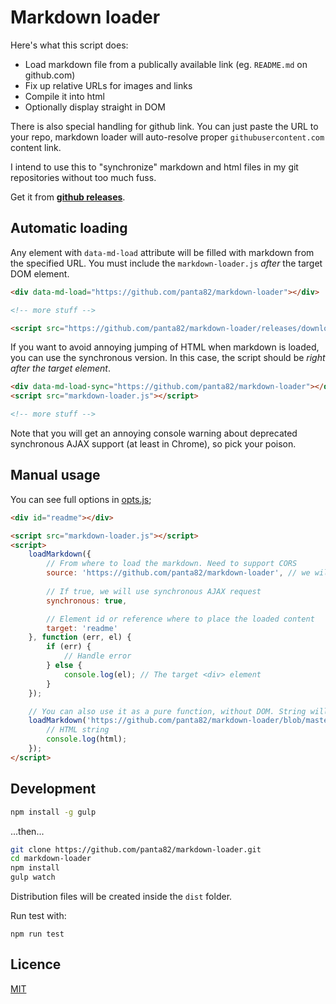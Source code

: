 # Markdown loader

Here's what this script does:
- Load markdown file from a publically available link (eg. `README.md` on github.com)
- Fix up relative URLs for images and links
- Compile it into html
- Optionally display straight in DOM

There is also special handling for github link. You can just paste the URL to your repo, markdown loader will auto-resolve proper `githubusercontent.com` content link.

I intend to use this to "synchronize" markdown and html files in my git repositories without too much fuss.

Get it from **[github releases](https://github.com/panta82/markdown-loader/releases/)**.

## Automatic loading

Any element with `data-md-load` attribute will be filled with markdown from the specified URL.
You must include the `markdown-loader.js` *after* the target DOM element.

```html
<div data-md-load="https://github.com/panta82/markdown-loader"></div>

<!-- more stuff -->

<script src="https://github.com/panta82/markdown-loader/releases/download/1.0.0/markdown-loader.js"></script>
```

If you want to avoid annoying jumping of HTML when markdown is loaded, you can use
the synchronous version. In this case, the script should be *right after
the target element*.

```html
<div data-md-load-sync="https://github.com/panta82/markdown-loader"></div>
<script src="markdown-loader.js"></script>

<!-- more stuff -->
```

Note that you will get an annoying console warning about deprecated synchronous AJAX support
(at least in Chrome), so pick your poison.

## Manual usage

You can see full options in [opts.js](src/opts.js);

```html
<div id="readme"></div>

<script src="markdown-loader.js"></script>
<script>
	loadMarkdown({
		// From where to load the markdown. Need to support CORS
		source: 'https://github.com/panta82/markdown-loader', // we will auto-resolve to README.md here
		
		// If true, we will use synchronous AJAX request
		synchronous: true,

		// Element id or reference where to place the loaded content
		target: 'readme'
	}, function (err, el) {
		if (err) {
			// Handle error
		} else {
			console.log(el); // The target <div> element
		}
	});

	// You can also use it as a pure function, without DOM. String will auto-convert into "source"
	loadMarkdown('https://github.com/panta82/markdown-loader/blob/master/README.md', function (err, html) {
		// HTML string
		console.log(html);
	});
</script>
```

## Development

```bash
npm install -g gulp
```

...then...

```bash
git clone https://github.com/panta82/markdown-loader.git
cd markdown-loader
npm install
gulp watch
```

Distribution files will be created inside the `dist` folder.


Run test with:
```
npm run test
```

## Licence

[MIT](LICENSE)